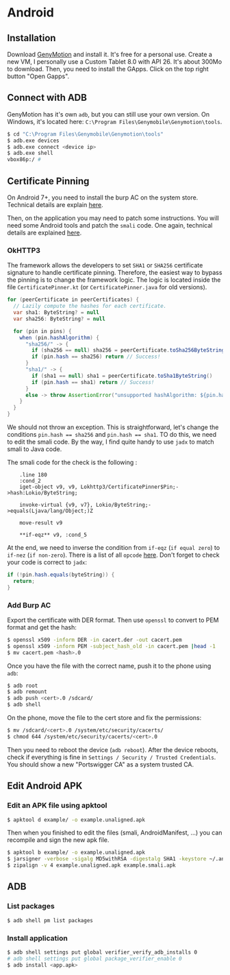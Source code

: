 Android
=======

## Installation
Download [GenyMotion](https://www.genymotion.com/) and install it. It's free for
a personal use.
Create a new VM, I personally use a Custom Tablet 8.0 with API 26. It's about
300Mo to download.
Then, you need to install the GApps. Click on the top right button "Open Gapps".


## Connect with ADB
GenyMotion has it's own `adb`, but you can still use your own version. On Windows,
it's located here: `C:\Program Files\Genymobile\Genymotion\tools`.

```bash
$ cd "C:\Program Files\Genymobile\Genymotion\tools"
$ adb.exe devices
$ adb.exe connect <device ip>
$ adb.exe shell
vbox86p:/ #
```


## Certificate Pinning
On Android 7+, you need to install the burp AC on the system store. Technical details
are explain [here](https://blog.jeroenhd.nl/article/android-7-nougat-and-certificate-authorities).

Then, on the application you may need to patch some instructions. You will need
some Android tools and patch the `smali` code. One again, technical details are
explained [here](https://medium.com/@felipecsl/bypassing-certificate-pinning-on-android-for-fun-and-profit-1b0d14beab2b).

### OkHTTP3
The framework allows the developers to set `SHA1` or `SHA256` certificate signature
to handle certificate pinning. Therefore, the easiest way to bypass the pinning
is to change the framework logic.
The logic is located inside the file `CertificatePinner.kt` (or `CertificatePinner.java`
for old versions).

```java
for (peerCertificate in peerCertificates) {
  // Lazily compute the hashes for each certificate.
  var sha1: ByteString? = null
  var sha256: ByteString? = null

  for (pin in pins) {
    when (pin.hashAlgorithm) {
      "sha256/" -> {
        if (sha256 == null) sha256 = peerCertificate.toSha256ByteString()
        if (pin.hash == sha256) return // Success!
      }
      "sha1/" -> {
        if (sha1 == null) sha1 = peerCertificate.toSha1ByteString()
        if (pin.hash == sha1) return // Success!
      }
      else -> throw AssertionError("unsupported hashAlgorithm: ${pin.hashAlgorithm}")
    }
  }
}
```

We should not throw an exception. This is straightforward, let's change the
conditions `pin.hash == sha256` and `pin.hash == sha1`. TO do this, we need to
edit the smali code. By the way, I find quite handy to use `jadx` to match smali
to Java code.

The smali code for the check is the following :

```
    .line 180
    :cond_2
    iget-object v9, v9, Lokhttp3/CertificatePinner$Pin;->hash:Lokio/ByteString;

    invoke-virtual {v9, v7}, Lokio/ByteString;->equals(Ljava/lang/Object;)Z

    move-result v9

    **if-eqz** v9, :cond_5
```

At the end, we need to inverse the condition from `if-eqz` (`if equal zero`) to
`if-nez` (`if non-zero`). There is a list of all `opcode` [here](http://pallergabor.uw.hu/androidblog/dalvik_opcodes.html).
Don't forget to check your code is correct to `jadx`:

```java
if (!pin.hash.equals(byteString)) {
  return;
}
```


### Add Burp AC
Export the certificate with DER format. Then use `openssl` to convert to PEM format
and get the hash:

```bash
$ openssl x509 -inform DER -in cacert.der -out cacert.pem
$ openssl x509 -inform PEM -subject_hash_old -in cacert.pem |head -1
$ mv cacert.pem <hash>.0
```

Once you have the file with the correct name, push it to the phone using `adb`:

```bash
$ adb root
$ adb remount
$ adb push <cert>.0 /sdcard/
$ adb shell
```


On the phone, move the file to the cert store and fix the permissions:

```bash
$ mv /sdcard/<cert>.0 /system/etc/security/cacerts/
$ chmod 644 /system/etc/security/cacerts/<cert>.0
```

Then you need to reboot the device (`adb reboot`). After the device reboots,
check if everything is fine in `Settings / Security / Trusted Credentials`. You
should show a new "Portswigger CA" as a system trusted CA.


## Edit Android APK

### Edit an APK file using apktool
```bash
$ apktool d example/ -o example.unaligned.apk
```

Then when you finished to edit the files (smali, AndroidManifest, ...) you can
recompile and sign the new apk file.

```bash
$ apktool b example/ -o example.unaligned.apk
$ jarsigner -verbose -sigalg MD5withRSA -digestalg SHA1 -keystore ~/.android/debug.keystore -storepass android example.unaligned.apk androiddebugkey
$ zipalign -v 4 example.unaligned.apk example.smali.apk
```


## ADB

### List packages
```bash
$ adb shell pm list packages
```

### Install application
```bash
$ adb shell settings put global verifier_verify_adb_installs 0
# adb shell settings put global package_verifier_enable 0
$ adb install <app.apk>
```
